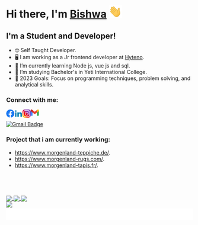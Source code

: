 # Hi there, I'm [Bishwa][website] <img src="https://raw.githubusercontent.com/ABSphreak/ABSphreak/master/gifs/Hi.gif" width="35px">

## I'm a Student and Developer!

- 🤓 Self Taught Developer.
- :desktop_computer: I am working as a Jr frontend developer at 
  <a href="https://www.hyteno.com/" target="_blank">Hyteno</a>.
- 🌱 I’m currently learning Node js, vue js and sql.
- 🔭 I’m studying Bachelor's in Yeti International College.
- 🥅 2023 Goals: Focus on programming techniques, problem solving, and analytical skills.

### Connect with me:

[<img align="left" alt="BIshwa | Facebook" width="22px" src="https://raw.githubusercontent.com/Rohan-Shakya/Rohan-Shakya/master/images/fb.png" />][facebook]
[<img align="left" alt="Bishwa | LinkedIn" width="22px" src="https://raw.githubusercontent.com/Rohan-Shakya/Rohan-Shakya/master/images/linked.png" />][linkedin]
[<img align="left" alt="Bishwa  | Instagram" width="22px" src="https://raw.githubusercontent.com/Rohan-Shakya/Rohan-Shakya/master/images/instagram.png" />][instagram]
[<img align="left" alt="Bishwa | Instagram" width="22px" src="https://raw.githubusercontent.com/Rohan-Shakya/Rohan-Shakya/master/images/gmail.svg" />][gmail]
<br />

[![Gmail Badge](https://img.shields.io/badge/-shahbishwa21@gmail.com-139AF2?style=flat-square&logo=Gmail&logoColor=white&link=mailto:shahbishwa21@gmail.com)](mailto:shahbishwa21@gmail.com)

### Project that i am currently working:
- <a href="https://www.morgenland-teppiche.de/" target="_blank">https://www.morgenland-teppiche.de/</a>.
- <a href="https://www.morgenland-rugs.com/" target="_blank">https://www.morgenland-rugs.com/</a>.
- <a href="https://www.morgenland-tapis.fr/" target="_blank">https://www.morgenland-tapis.fr/</a>.

## <br />


<a href="https://beesou777.github.io/PORTFOLOI/" target="_blank">
  <img align="center" src="https://github-profile-summary-cards.vercel.app/api/cards/stats?username=beesou777&theme=tokyonight"/>
</a>

<a href="https://beesou777.github.io/PORTFOLOI/" target="_blank">
  <img align="center" src="https://github-profile-summary-cards.vercel.app/api/cards/repos-per-language?username=beesou777&theme=tokyonight"/>
</a>

<a href="https://beesou777.github.io/PORTFOLOI/" target="_blank">
  <img align="center" src="https://github-profile-summary-cards.vercel.app/api/cards/profile-details?username=beesou777&theme=dracula"/>
</a>
<br />


<img src='https://github-profile-trophy.vercel.app/?username=beesou777&theme=dracula&column=7&margin-w=15&margin-h=15%20(https://github.com/ryo-ma/github-profile-trophy)' />

<img src='https://raw.githubusercontent.com/AkashSingh3031/AkashSingh3031/49be5f876cb7b7649b517bff7e79990ddf033141/marquee.svg' />



[website]: https://beesou777.github.io/PORTFOLOI/
[github]: https://github.com/beesou777
[facebook]: https://www.facebook.com/profile.php?id=100089079516208
[instagram]: https://www.instagram.com/shah.bishwa77/
[linkedin]: https://www.linkedin.com/in/bishow-shah-254747254/
[gmail]: https://mail.google.com/mail/u/0/#inbox
